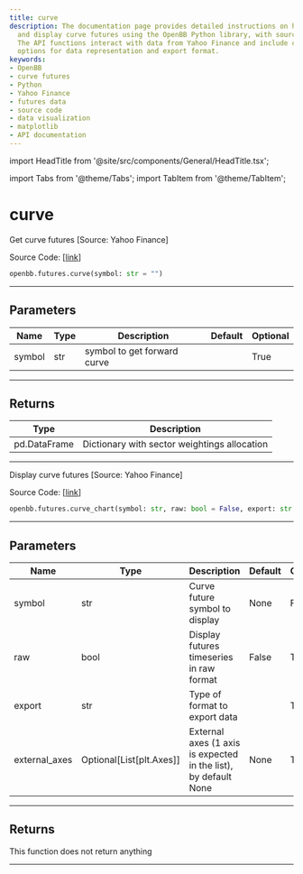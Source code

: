 ```yaml
---
title: curve
description: The documentation page provides detailed instructions on how to retrieve
  and display curve futures using the OpenBB Python library, with source code provided.
  The API functions interact with data from Yahoo Finance and include customization
  options for data representation and export format.
keywords:
- OpenBB
- curve futures
- Python
- Yahoo Finance
- futures data
- source code
- data visualization
- matplotlib
- API documentation
---
```


import HeadTitle from '@site/src/components/General/HeadTitle.tsx';

<HeadTitle title="curve - Futures - Reference | OpenBB SDK Docs" />

import Tabs from '@theme/Tabs';
import TabItem from '@theme/TabItem';

# curve

<Tabs>
<TabItem value="model" label="Model" default>

Get curve futures [Source: Yahoo Finance]

Source Code: [[link](https://github.com/OpenBB-finance/OpenBBTerminal/tree/main/openbb_terminal/futures/yfinance_model.py#L118)]

```python
openbb.futures.curve(symbol: str = "")
```

---

## Parameters

| Name | Type | Description | Default | Optional |
| ---- | ---- | ----------- | ------- | -------- |
| symbol | str | symbol to get forward curve |  | True |


---

## Returns

| Type | Description |
| ---- | ----------- |
| pd.DataFrame | Dictionary with sector weightings allocation |
---

</TabItem>
<TabItem value="view" label="Chart">

Display curve futures [Source: Yahoo Finance]

Source Code: [[link](https://github.com/OpenBB-finance/OpenBBTerminal/tree/main/openbb_terminal/futures/yfinance_view.py#L232)]

```python
openbb.futures.curve_chart(symbol: str, raw: bool = False, export: str = "", external_axes: Optional[List[matplotlib.axes._axes.Axes]] = None)
```

---

## Parameters

| Name | Type | Description | Default | Optional |
| ---- | ---- | ----------- | ------- | -------- |
| symbol | str | Curve future symbol to display | None | False |
| raw | bool | Display futures timeseries in raw format | False | True |
| export | str | Type of format to export data |  | True |
| external_axes | Optional[List[plt.Axes]] | External axes (1 axis is expected in the list), by default None | None | True |


---

## Returns

This function does not return anything

---

</TabItem>
</Tabs>
